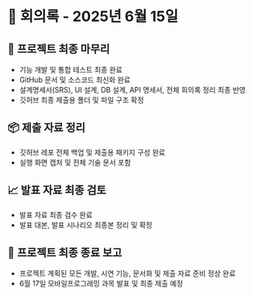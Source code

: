 # 📅 회의록 - 2025년 6월 15일

## 🏁 프로젝트 최종 마무리

- 기능 개발 및 통합 테스트 최종 완료
- GitHub 문서 및 소스코드 최신화 완료
- 설계명세서(SRS), UI 설계, DB 설계, API 명세서, 전체 회의록 정리 최종 반영
- 깃허브 최종 제출용 폴더 및 파일 구조 확정


## 📦 제출 자료 정리

- 깃허브 레포 전체 백업 및 제출용 패키지 구성 완료
- 실행 화면 캡처 및 전체 기술 문서 포함


## 📈 발표 자료 최종 검토

- 발표 자료 최종 검수 완료
- 발표 대본, 발표 시나리오 최종본 정리 및 확정


## 📌 프로젝트 최종 종료 보고

- 프로젝트 계획된 모든 개발, 시연 기능, 문서화 및 제출 자료 준비 정상 완료
- 6월 17일 모바일프로그래밍 과목 발표 및 최종 제출 예정
